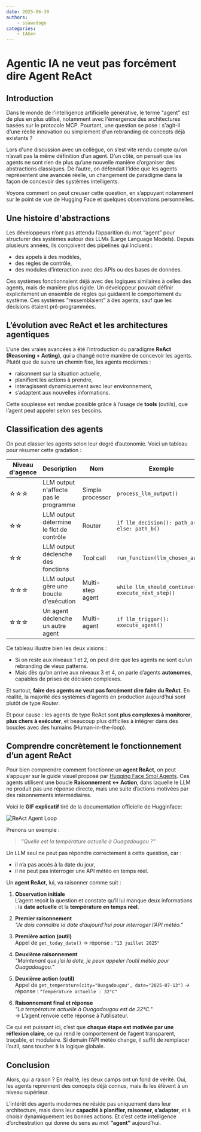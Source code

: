 ```yaml
---
date: 2025-06-30
authors:
    - ssawadogo
categories: 
    - IAGen
---
```


# Agentic IA ne veut pas forcément dire Agent ReAct

## Introduction

Dans le monde de l'intelligence artificielle générative, le terme "agent" est de plus en plus utilisé, notamment avec l'émergence des architectures basées sur le protocole MCP. Pourtant, une question se pose : s'agit-il d'une réelle innovation ou simplement d'un rebranding de concepts déjà existants ?

Lors d'une discussion avec un collègue, on s’est vite rendu compte qu’on n’avait pas la même définition d’un agent. D’un côté, on pensait que les agents ne sont rien de plus qu’une nouvelle manière d’organiser des abstractions classiques. De l’autre, on défendait l’idée que les agents représentent une avancée réelle, un changement de paradigme dans la façon de concevoir des systèmes intelligents.

Voyons comment on peut creuser cette question, en s’appuyant notamment sur le point de vue de Hugging Face et quelques observations personnelles.

## Une histoire d'abstractions

Les développeurs n’ont pas attendu l’apparition du mot “agent” pour structurer des systèmes autour des LLMs (Large Language Models). Depuis plusieurs années, ils conçoivent des pipelines qui incluent :

- des appels à des modèles,
- des règles de contrôle,
- des modules d’interaction avec des APIs ou des bases de données.

Ces systèmes fonctionnaient déjà avec des logiques similaires à celles des agents, mais de manière plus rigide. Un développeur pouvait définir explicitement un ensemble de règles qui guidaient le comportement du système. Ces systèmes “ressemblaient” à des agents, sauf que les décisions étaient pré-programmées.

## L’évolution avec ReAct et les architectures agentiques

L’une des vraies avancées a été l’introduction du paradigme **ReAct (Reasoning + Acting)**, qui a changé notre manière de concevoir les agents. Plutôt que de suivre un chemin fixe, les agents modernes :

- raisonnent sur la situation actuelle,
- planifient les actions à prendre,
- interagissent dynamiquement avec leur environnement,
- s’adaptent aux nouvelles informations.

Cette souplesse est rendue possible grâce à l’usage de **tools** (outils), que l’agent peut appeler selon ses besoins.

## Classification des agents

On peut classer les agents selon leur degré d’autonomie. Voici un tableau pour résumer cette gradation :

| Niveau d'agence | Description                              | Nom              | Exemple                                            |
|-----------------|------------------------------------------|------------------|----------------------------------------------------|
| ☆☆☆             | LLM output n'affecte pas le programme    | Simple processor | `process_llm_output()`                             |
| ☆☆              | LLM output détermine le flot de contrôle | Router           | `if llm_decision(): path_a() else: path_b()`       |
| ☆☆              | LLM output déclenche des fonctions       | Tool call        | `run_function(llm_chosen_args)`                    |
| ☆☆☆             | LLM output gère une boucle d'exécution   | Multi-step agent | `while llm_should_continue(): execute_next_step()` |
| ☆☆☆             | Un agent déclenche un autre agent        | Multi-agent      | `if llm_trigger(): execute_agent()`                |

Ce tableau illustre bien les deux visions :

- Si on reste aux niveaux 1 et 2, on peut dire que les agents ne sont qu’un rebranding de vieux patterns.
- Mais dès qu’on arrive aux niveaux 3 et 4, on parle d’agents **autonomes**, capables de prises de décision complexes.

Et surtout, **faire des agents ne veut pas forcément dire faire du ReAct**. En réalité, la majorité des systèmes d'agents en production aujourd’hui sont plutôt de type *Router*.

Et pour cause : les agents de type ReAct sont **plus complexes à monitorer**, **plus chers à exécuter**, et beaucoup plus difficiles à intégrer dans des boucles avec des humains (Human-in-the-loop).

## Comprendre concrètement le fonctionnement d’un agent ReAct

Pour bien comprendre comment fonctionne un **agent ReAct**, on peut s’appuyer sur le guide visuel proposé par [Hugging Face Smol Agents](https://huggingface.co/docs/smolagents/conceptual_guides/react). Ces agents utilisent une boucle **Raisonnement ↔ Action**, dans laquelle le LLM ne produit pas une réponse directe, mais une suite d’actions motivées par des raisonnements intermédiaires.

Voici le **GIF explicatif** tiré de la documentation officielle de Hugginface:

![ReAct Agent Loop](https://huggingface.co/datasets/smol-ai/assets/resolve/main/images/react/react-agent.gif)

Prenons un exemple :

> *"Quelle est la température actuelle à Ouagadougou ?"*

Un LLM seul ne peut pas répondre correctement à cette question, car :

- il n’a pas accès à la date du jour,
- il ne peut pas interroger une API météo en temps réel.

Un **agent ReAct**, lui, va raisonner comme suit :

1. **Observation initiale**  
   L’agent reçoit la question et constate qu’il lui manque deux informations : la **date actuelle** et la **température en temps réel**.

2. **Premier raisonnement**  
   *"Je dois connaître la date d’aujourd’hui pour interroger l’API météo."*

3. **Première action (outil)**  
   Appel de `get_today_date()` → réponse : `"13 juillet 2025"`

4. **Deuxième raisonnement**  
   *"Maintenant que j’ai la date, je peux appeler l’outil météo pour Ouagadougou."*

5. **Deuxième action (outil)**  
   Appel de `get_temperature(city="Ouagadougou", date="2025-07-13")` → réponse : `"Température actuelle : 32°C"`

6. **Raisonnement final et réponse**  
   *"La température actuelle à Ouagadougou est de 32°C."*  
   → L’agent renvoie cette réponse à l’utilisateur.

Ce qui est puissant ici, c’est que **chaque étape est motivée par une réflexion claire**, ce qui rend le comportement de l’agent transparent, traçable, et modulaire. Si demain l’API météo change, il suffit de remplacer l’outil, sans toucher à la logique globale.

## Conclusion

Alors, qui a raison ? En réalité, les deux camps ont un fond de vérité. Oui, les agents reprennent des concepts déjà connus, mais ils les élèvent à un niveau supérieur.

L’intérêt des agents modernes ne réside pas uniquement dans leur architecture, mais dans leur **capacité à planifier, raisonner, s’adapter**, et à choisir dynamiquement les bonnes actions. Et c’est cette intelligence d’orchestration qui donne du sens au mot **“agent”** aujourd’hui.


